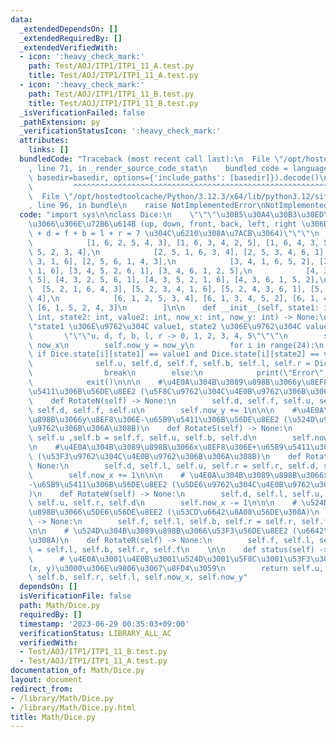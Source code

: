 ```yaml
---
data:
  _extendedDependsOn: []
  _extendedRequiredBy: []
  _extendedVerifiedWith:
  - icon: ':heavy_check_mark:'
    path: Test/AOJ/ITP1/ITP1_11_A.test.py
    title: Test/AOJ/ITP1/ITP1_11_A.test.py
  - icon: ':heavy_check_mark:'
    path: Test/AOJ/ITP1/ITP1_11_B.test.py
    title: Test/AOJ/ITP1/ITP1_11_B.test.py
  _isVerificationFailed: false
  _pathExtension: py
  _verificationStatusIcon: ':heavy_check_mark:'
  attributes:
    links: []
  bundledCode: "Traceback (most recent call last):\n  File \"/opt/hostedtoolcache/Python/3.12.3/x64/lib/python3.12/site-packages/onlinejudge_verify/documentation/build.py\"\
    , line 71, in _render_source_code_stat\n    bundled_code = language.bundle(stat.path,\
    \ basedir=basedir, options={'include_paths': [basedir]}).decode()\n          \
    \         ^^^^^^^^^^^^^^^^^^^^^^^^^^^^^^^^^^^^^^^^^^^^^^^^^^^^^^^^^^^^^^^^^^^^^^^^^^^^^^^^^\n\
    \  File \"/opt/hostedtoolcache/Python/3.12.3/x64/lib/python3.12/site-packages/onlinejudge_verify/languages/python.py\"\
    , line 96, in bundle\n    raise NotImplementedError\nNotImplementedError\n"
  code: "import sys\n\nclass Dice:\n    \"\"\"\u30B5\u30A4\u30B3\u30ED\u306E\u5168\
    \u3066\u306E\u72B6\u614B (up, down, front, back, left, right \u306E\u9806) (u\
    \ + d = f + b = l + r = 7 \u304C\u6210\u308A\u7ACB\u3064)\"\"\"\n    state = [\n\
    \            [1, 6, 2, 5, 4, 3], [1, 6, 3, 4, 2, 5], [1, 6, 4, 3, 5, 2], [1, 6,\
    \ 5, 2, 3, 4],\n            [2, 5, 1, 6, 3, 4], [2, 5, 3, 4, 6, 1], [2, 5, 4,\
    \ 3, 1, 6], [2, 5, 6, 1, 4, 3],\n            [3, 4, 1, 6, 5, 2], [3, 4, 2, 5,\
    \ 1, 6], [3, 4, 5, 2, 6, 1], [3, 4, 6, 1, 2, 5],\n            [4, 3, 1, 6, 2,\
    \ 5], [4, 3, 2, 5, 6, 1], [4, 3, 5, 2, 1, 6], [4, 3, 6, 1, 5, 2],\n          \
    \  [5, 2, 1, 6, 4, 3], [5, 2, 3, 4, 1, 6], [5, 2, 4, 3, 6, 1], [5, 2, 6, 1, 3,\
    \ 4],\n            [6, 1, 2, 5, 3, 4], [6, 1, 3, 4, 5, 2], [6, 1, 4, 3, 2, 5],\
    \ [6, 1, 5, 2, 4, 3]\n        ]\n\n    def __init__(self, state1: int, value1:\
    \ int, state2: int, value2: int, now_x: int, now_y: int) -> None:\n        \"\"\
    \"state1 \u306E\u9762\u304C value1, state2 \u306E\u9762\u304C value2\"\"\"\n \
    \       \"\"\"u, d, f, b, l, r -> 0, 1, 2, 3, 4, 5\"\"\"\n        self.now_x =\
    \ now_x\n        self.now_y = now_y\n        for i in range(24):\n           \
    \ if Dice.state[i][state1] == value1 and Dice.state[i][state2] == value2:\n  \
    \              self.u, self.d, self.f, self.b, self.l, self.r = Dice.state[i]\n\
    \                break\n        else:\n            print(\"Error\", file=sys.stderr)\n\
    \            exit()\n\n\n    #\u4E0A\u304B\u3089\u898B\u3066y\u8EF8\u306E+\u65B9\
    \u5411\u306B\u56DE\u8EE2 (\u5F8C\u9762\u304C\u4E0B\u9762\u306B\u306A\u308B)\n\
    \    def RotateN(self) -> None:\n        self.d, self.f, self.u, self.b = self.b,\
    \ self.d, self.f, self.u\n        self.now_y += 1\n\n\n    #\u4E0A\u304B\u3089\
    \u898B\u3066y\u8EF8\u306E-\u65B9\u5411\u306B\u56DE\u8EE2 (\u524D\u9762\u304C\u4E0B\
    \u9762\u306B\u306A\u308B)\n    def RotateS(self) -> None:\n        self.d, self.f,\
    \ self.u ,self.b = self.f, self.u, self.b, self.d\n        self.now_y -= 1\n\n\
    \n    #\u4E0A\u304B\u3089\u898B\u3066x\u8EF8\u306E+\u65B9\u5411\u306B\u56DE\u8EE2\
    \ (\u53F3\u9762\u304C\u4E0B\u9762\u306B\u306A\u308B)\n    def RotateE(self) ->\
    \ None:\n        self.d, self.l, self.u, self.r = self.r, self.d, self.l, self.u\n\
    \        self.now_x += 1\n\n\n    # \u4E0A\u304B\u3089\u898B\u3066x\u8EF8\u306E\
    -\u65B9\u5411\u306B\u56DE\u8EE2 (\u5DE6\u9762\u304C\u4E0B\u9762\u306B\u306A\u308B\
    )\n    def RotateW(self) -> None:\n        self.d, self.l, self.u, self.r = self.l,\
    \ self.u, self.r, self.d\n        self.now_x -= 1\n\n\n    # \u524D\u304B\u3089\
    \u898B\u3066\u5DE6\u56DE\u8EE2 (\u53CD\u6642\u8A08\u56DE\u308A)\n    def RotateL(self)\
    \ -> None:\n        self.f, self.l, self.b, self.r = self.r, self.f, self.l, self.b\n\
    \n\n    # \u524D\u304B\u3089\u898B\u3066\u53F3\u56DE\u8EE2 (\u6642\u8A08\u56DE\
    \u308A)\n    def RotateR(self) -> None:\n        self.f, self.l, self.b, self.r\
    \ = self.l, self.b, self.r, self.f\n    \n\n    def status(self) -> None:\n  \
    \      # \u4E0A\u3001\u4E0B\u3001\u524D\u3001\u5F8C\u3001\u53F3\u3001\u5DE6\u3001\
    (x, y)\u3000\u306E\u9806\u3067\u8FD4\u3059\n        return self.u, self.d, self.f,\
    \ self.b, self.r, self.l, self.now_x, self.now_y"
  dependsOn: []
  isVerificationFile: false
  path: Math/Dice.py
  requiredBy: []
  timestamp: '2023-06-29 00:35:03+09:00'
  verificationStatus: LIBRARY_ALL_AC
  verifiedWith:
  - Test/AOJ/ITP1/ITP1_11_B.test.py
  - Test/AOJ/ITP1/ITP1_11_A.test.py
documentation_of: Math/Dice.py
layout: document
redirect_from:
- /library/Math/Dice.py
- /library/Math/Dice.py.html
title: Math/Dice.py
---
```

